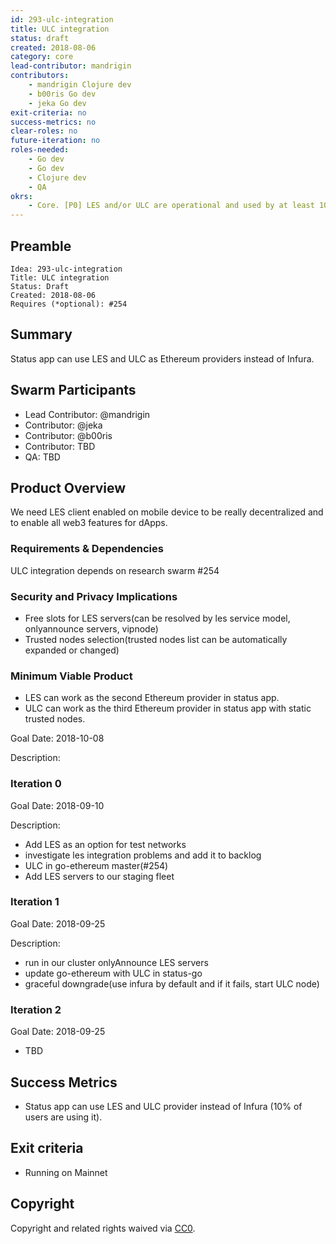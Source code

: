 ```yaml
---
id: 293-ulc-integration
title: ULC integration
status: draft
created: 2018-08-06
category: core
lead-contributor: mandrigin
contributors:
    - mandrigin Clojure dev
    - b00ris Go dev
    - jeka Go dev
exit-criteria: no
success-metrics: no
clear-roles: no
future-iteration: no
roles-needed:
    - Go dev
    - Go dev
    - Clojure dev
    - QA
okrs:
    - Core. [P0] LES and/or ULC are operational and used by at least 10% of all users.
---
```


## Preamble

    Idea: 293-ulc-integration
    Title: ULC integration
    Status: Draft
    Created: 2018-08-06
    Requires (*optional): #254

## Summary
Status app can use LES and ULC as Ethereum providers instead of Infura.

## Swarm Participants
- Lead Contributor: @mandrigin
- Contributor: @jeka
- Contributor: @b00ris
- Contributor: TBD
- QA: TBD

## Product Overview
We need LES client enabled on mobile device to be really decentralized and to enable all web3 features for dApps.

### Requirements & Dependencies
ULC integration depends on research swarm #254

### Security and Privacy Implications
* Free slots for LES servers(can be resolved by les service model, onlyannounce servers, vipnode)
* Trusted nodes selection(trusted nodes list can be automatically expanded or changed)

### Minimum Viable Product
* LES can work as the second Ethereum provider in status app.
* ULC can work as the third Ethereum provider in status app with static trusted nodes.

Goal Date: 2018-10-08

Description:

### Iteration 0

Goal Date: 2018-09-10

Description:
* Add LES as an option for test networks
* investigate les integration problems and add it to backlog
* ULC in go-ethereum master(#254)
* Add LES servers to our staging fleet

### Iteration 1

Goal Date: 2018-09-25

Description:
* run in our cluster onlyAnnounce LES servers 
* update go-ethereum with ULC in status-go 
* graceful downgrade(use infura by default and if it fails, start ULC node)

### Iteration 2

Goal Date: 2018-09-25
 * TBD

## Success Metrics
* Status app can use LES and ULC provider instead of Infura (10% of users are using it).

## Exit criteria
* Running on Mainnet

## Copyright

Copyright and related rights waived
via [CC0](https://creativecommons.org/publicdomain/zero/1.0/).
